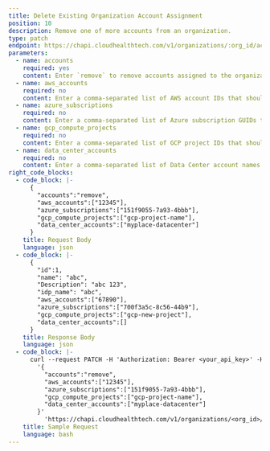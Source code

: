 ```yaml
---
title: Delete Existing Organization Account Assignment
position: 10
description: Remove one of more accounts from an organization.
type: patch
endpoint: https://chapi.cloudhealthtech.com/v1/organizations/:org_id/accounts
parameters:
  - name: accounts
    required: yes
    content: Enter `remove` to remove accounts assigned to the organization.
  - name: aws_accounts
    required: no
    content: Enter a comma-separated list of AWS account IDs that should be removed from the organization. The account IDs can be retrieved using the [Search for Assets](#asset_search-for-assets) endpoint. You can remove up to 500 AWS accounts per endpoint.
  - name: azure_subscriptions
    required: no
    content: Enter a comma-separated list of Azure subscription GUIDs that should be removed from the organization. The subscription GUIDs can be retrieved using the [Search for Assets](#asset_search-for-assets) endpoint. You can remove up to 500 Azure accounts per endpoint.
  - name: gcp_compute_projects
    required: no
    content: Enter a comma-separated list of GCP project IDs that should be removed from the organization. The project IDs can be retrieved using the [Search for Assets](#asset_search-for-assets) endpoint. You can remove up to 500 GCP projects per endpoint.
  - name: data_center_accounts
    required: no
    content: Enter a comma-separated list of Data Center account names that should be removed from the organization. The account names can be retrieved using the [Search for Assets](#asset_search-for-assets) endpoint. You can remove up to 500 Data Center accounts per endpoint.
right_code_blocks:
  - code_block: |-
      {
        "accounts":"remove",
        "aws_accounts":["12345"],
        "azure_subscriptions":["151f9055-7a93-4bbb"],
        "gcp_compute_projects":["gcp-project-name"],
        "data_center_accounts":["myplace-datacenter"]
      }
    title: Request Body
    language: json
  - code_block: |-
      {
        "id":1,
        "name": "abc",
        "Description": "abc 123",
        "idp_name": "abc",
        "aws_accounts":["67890"],
        "azure_subscriptions":["700f3a5c-8c56-44b9"],
        "gcp_compute_projects":["gcp-new-project"],
        "data_center_accounts":[]
      }
    title: Response Body
    language: json
  - code_block: |-
      curl --request PATCH -H 'Authorization: Bearer <your_api_key>' -H 'Content-Type: application/json' -d
        '{
          "accounts":"remove",
          "aws_accounts":["12345"],
          "azure_subscriptions":["151f9055-7a93-4bbb"],
          "gcp_compute_projects":["gcp-project-name"],
          "data_center_accounts":["myplace-datacenter"]
        }'    
          'https://chapi.cloudhealthtech.com/v1/organizations/<org_id>/accounts'
    title: Sample Request
    language: bash
---
```

